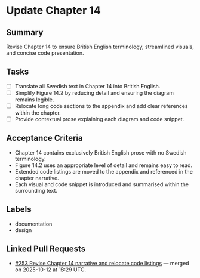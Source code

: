 # Update Chapter 14

## Summary
Revise Chapter 14 to ensure British English terminology, streamlined visuals, and concise code presentation.

## Tasks
- [ ] Translate all Swedish text in Chapter 14 into British English.
- [ ] Simplify Figure 14.2 by reducing detail and ensuring the diagram remains legible.
- [ ] Relocate long code sections to the appendix and add clear references within the chapter.
- [ ] Provide contextual prose explaining each diagram and code snippet.

## Acceptance Criteria
- Chapter 14 contains exclusively British English prose with no Swedish terminology.
- Figure 14.2 uses an appropriate level of detail and remains easy to read.
- Extended code listings are moved to the appendix and referenced in the chapter narrative.
- Each visual and code snippet is introduced and summarised within the surrounding text.

## Labels
- documentation
- design

## Linked Pull Requests
- [#253 Revise Chapter 14 narrative and relocate code listings](https://github.com/Geonitab/architecture_as_code/pull/253) — merged on 2025-10-12 at 18:29 UTC.
